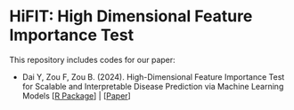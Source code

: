 # HiFIT: High Dimensional Feature Importance Test

This repository includes codes for our paper:

- Dai Y, Zou F, Zou B. (2024). High-Dimensional Feature Importance Test for Scalable and Interpretable Disease Prediction via Machine Learning Models [[R Package](https://github.com/IV012/HybridFS)] | [[Paper]()]

